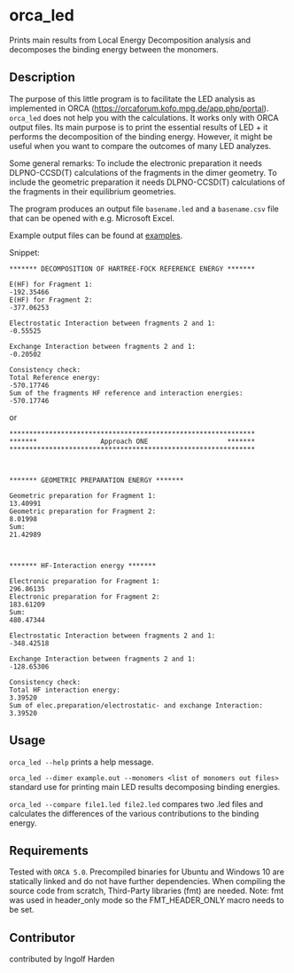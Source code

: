 # orca_led
Prints main results from Local Energy Decomposition analysis and decomposes the binding energy between the monomers.

## Description
The purpose of this little program is to facilitate the LED analysis as implemented in ORCA (https://orcaforum.kofo.mpg.de/app.php/portal).
`orca_led` does not help you with the calculations. It works only with ORCA output files.
Its main purpose is to print the essential results of LED + it performs the decomposition of the binding energy.
However, it might be useful when you want to compare the outcomes of many LED analyzes. 

Some general remarks:
To include the electronic preparation it needs DLPNO-CCSD(T) calculations of the fragments in the dimer geometry. 
To include the geometric preparation it needs DLPNO-CCSD(T) calculations of the fragments in their equilibrium geometries. 

The program produces an output file `basename.led` and a `basename.csv` file that can be opened with e.g. Microsoft Excel.

Example output files can be found at [examples](examples/). 

Snippet:
```
******* DECOMPOSITION OF HARTREE-FOCK REFERENCE ENERGY ******* 

E(HF) for Fragment 1:                                                  -192.35466 
E(HF) for Fragment 2:                                                  -377.06253 

Electrostatic Interaction between fragments 2 and 1:                   -0.55525 

Exchange Interaction between fragments 2 and 1:                        -0.20502 

Consistency check:
Total Reference energy:                                                -570.17746 
Sum of the fragments HF reference and interaction energies:            -570.17746 
```
or
```
************************************************************** 
*******                Approach ONE                    ******* 
************************************************************** 



******* GEOMETRIC PREPARATION ENERGY ******* 

Geometric preparation for Fragment 1:                                  13.40991 
Geometric preparation for Fragment 2:                                  8.01998 
Sum:                                                                   21.42989 



******* HF-Interaction energy ******* 

Electronic preparation for Fragment 1:                                 296.86135 
Electronic preparation for Fragment 2:                                 183.61209 
Sum:                                                                   480.47344 

Electrostatic Interaction between fragments 2 and 1:                   -348.42518 

Exchange Interaction between fragments 2 and 1:                        -128.65306 

Consistency check:
Total HF interaction energy:                                           3.39520 
Sum of elec.preparation/electrostatic- and exchange Interaction:       3.39520 
```

## Usage
`orca_led --help` prints a help message.

`orca_led --dimer example.out --monomers <list of monomers out files>` standard use for printing main LED results decomposing binding energies.

`orca_led --compare file1.led file2.led` compares two .led files and calculates the differences of the various contributions to the binding energy.

## Requirements
Tested with `ORCA 5.0`. Precompiled binaries for Ubuntu and Windows 10 are statically linked and do not have further dependencies. When compiling the source code from scratch, Third-Party libraries (fmt) are needed. Note: fmt was used in header_only mode so the FMT_HEADER_ONLY macro needs to be set.

## Contributor
contributed by Ingolf Harden
